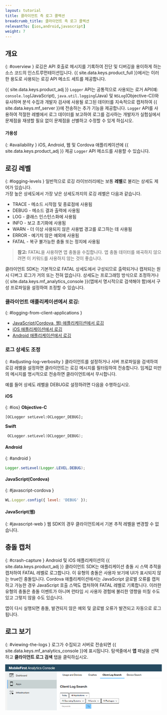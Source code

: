 ```yaml
---
layout: tutorial
title: 클라이언트 측 로그 콜렉션
breadcrumb_title: 클라이언트 측 로그 콜렉션
relevantTo: [ios,android,javascript]
weight: 7
---
```

<!-- NLS_CHARSET=UTF-8 -->
## 개요
{: #overview }
로깅은 API 호출로 메시지를 기록하여 진단 및 디버깅을 용이하게 하는 소스 코드의 인스트루먼테이션입니다.
{{ site.data.keys.product_full }}에서는 이러한 용도로 사용되는 로깅 API 메소드 세트를 제공합니다.

{{ site.data.keys.product_adj }} `Logger` API는 공통적으로 사용되는 로거 API(예: `console.log`(JavaScript), `java.util.logging`(Java) 및 `NSLog`(Objective-C))와 유사하며 분석 수집과 개발자 검사에 사용될 로그된 데이터를 지속적으로 캡처하여 {{ site.data.keys.mf_server }}에 전송하는 추가 기능을 제공합니다. `Logger` API를 사용하여 적절한 레벨에서 로그 데이터를 보고하여 로그를 검사하는 개발자가 실험실에서 문제점을 재생할 필요 없이 문제점을 선별하고 수정할 수 있게 하십시오.

#### 가용성
{: #availability }
iOS, Android, 웹 및 Cordova 애플리케이션에 {{ site.data.keys.product_adj }} 제공 `Logger` API 메소드를 사용할 수 있습니다.

## 로깅 레벨
{: #logging-levels }
일반적으로 로깅 라이브러리에는 보통 **레벨**로 불리는 상세도 제어가 있습니다.  
가장 높은 상세도에서 가장 낮은 상세도까지의 로깅 레벨은 다음과 같습니다.

* TRACE - 메소드 시작점 및 종료점에 사용됨
* DEBUG - 메소드 결과 출력에 사용됨
* LOG - 클래스 인스턴스화에 사용됨
* INFO - 보고 초기화에 사용됨
* WARN - 더 이상 사용되지 않은 사용법 경고를 로그하는 데 사용됨
* ERROR - 예기치 않은 예외에 사용됨
* FATAL - 복구 불가능한 충돌 또는 정지에 사용됨

> **참고:** FATAL을 사용하면 앱 충돌을 수집합니다. 앱 충돌 데이터를 왜곡하지 않으려면 이 키워드를 사용하지 않는 것이 좋습니다.

클라이언트 SDK는 기본적으로 FATAL 상세도에서 구성되므로 출력되거나 캡처되는 원시 디버그 로그가 거의 또는 전혀 없습니다. 상세도는 프로그래밍 방식으로 조정하거나 {{ site.data.keys.mf_analytics_console }}(앱에서 명시적으로 검색해야 함)에서 구성 프로파일을 설정하여 조정할 수 있습니다.

### 클라이언트 애플리케이션에서 로깅:
{: #logging-from-client-applications }
* [JavaScript(Cordova, 웹) 애플리케이션에서 로깅](javascript/)
* [iOS 애플리케이션에서 로깅](ios/)
* [Android 애플리케이션에서 로깅](android/)

### 로그 상세도 조정
{: #adjusting-log-verbosity }
클라이언트를 설정하거나 서버 프로파일을 검색하여 로깅 레벨을 설정하면 클라이언트는 로깅 메시지를 필터링하여 전송합니다. 임계값 미만의 메시지를 명시적으로 전송하면 클라이언트에서 무시합니다.

예를 들어 상세도 레벨을 DEBUG로 설정하려면 다음을 수행하십시오.

#### iOS
{: #ios}
**Objective-C**

```objc
[OCLogger setLevel:OCLogger_DEBUG];
```

**Swift**

```swift
 OCLogger.setLevel(OCLogger_DEBUG);
 ```

#### Android
{: #android }
```java
Logger.setLevel(Logger.LEVEL.DEBUG);
```

#### JavaScript(Cordova)
{: #javascript-cordova }
```javascript
WL.Logger.config({ level: 'DEBUG' });
```

#### JavaScript(웹)
{: #javascript-web }
웹 SDK의 경우 클라이언트에서 기본 추적 레벨을 변경할 수 없습니다.

## 충돌 캡처
{: #crash-capture }
Android 및 iOS 애플리케이션의 {{ site.data.keys.product_adj }} 클라이언트 SDK는 애플리케이션 충돌 시 스택 추적을 캡처하여 FATAL 레벨로 로그합니다. 이 유형의 충돌은 사용자 보기에 UI가 표시되지 않는 true인 충돌입니다. Cordova 애플리케이션에서는 JavaScript 글로벌 오류를 캡처하고 가능한 경우 JavaScript 호출 스택도 캡처하여 FATAL 레벨로 기록합니다. 이러한 유형의 충돌은 충돌 이벤트가 아니며 런타임 시 사용자 경험에 불리한 영향을 미칠 수도 있고 그렇지 않을 수도 있습니다.

앱이 다시 실행되면 충돌, 발견되지 않은 예외 및 글로벌 오류가 발견되고 자동으로 로그됩니다.

## 로그 보기
{: #viewing-the-logs }
로그가 수집되고 서버로 전송되면 {{ site.data.keys.mf_analytics_console }}에 표시됩니다. 탐색줄에서 **앱** 패널을 선택하고 **클라이언트 로그 검색** 탭을 클릭하십시오.

![로그 검색 및 보기](consoleViewClientLogs.png)
